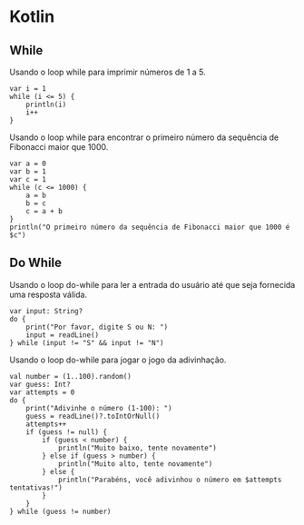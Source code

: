 # Kotlin

## While

Usando o loop while para imprimir números de 1 a 5.

```
var i = 1
while (i <= 5) {
    println(i)
    i++
}
```

Usando o loop while para encontrar o primeiro número da sequência de Fibonacci maior que 1000.

```
var a = 0
var b = 1
var c = 1
while (c <= 1000) {
    a = b
    b = c
    c = a + b
}
println("O primeiro número da sequência de Fibonacci maior que 1000 é $c")
```

## Do While

Usando o loop do-while para ler a entrada do usuário até que seja fornecida uma resposta válida.

```
var input: String?
do {
    print("Por favor, digite S ou N: ")
    input = readLine()
} while (input != "S" && input != "N")
```

Usando o loop do-while para jogar o jogo da adivinhação.

```
val number = (1..100).random()
var guess: Int?
var attempts = 0
do {
    print("Adivinhe o número (1-100): ")
    guess = readLine()?.toIntOrNull()
    attempts++
    if (guess != null) {
        if (guess < number) {
            println("Muito baixo, tente novamente")
        } else if (guess > number) {
            println("Muito alto, tente novamente")
        } else {
            println("Parabéns, você adivinhou o número em $attempts tentativas!")
        }
    }
} while (guess != number)
```




